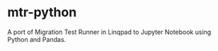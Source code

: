 # mtr-python

A port of Migration Test Runner in Linqpad to Jupyter Notebook using Python and Pandas.
